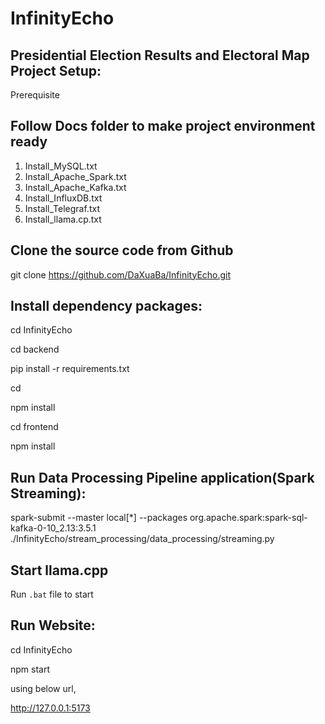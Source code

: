 # InfinityEcho

## Presidential Election Results and Electoral Map Project Setup:

Prerequisite

## Follow Docs folder to make project environment ready

1. Install_MySQL.txt
2. Install_Apache_Spark.txt
3. Install_Apache_Kafka.txt
4. Install_InfluxDB.txt
5. Install_Telegraf.txt
6. Install_llama.cp.txt

## Clone the source code from Github

git clone https://github.com/DaXuaBa/InfinityEcho.git

## Install dependency packages:

cd InfinityEcho

cd backend

pip install -r requirements.txt

cd

npm install

cd frontend

npm install

## Run Data Processing Pipeline application(Spark Streaming):

spark-submit --master local[*] --packages org.apache.spark:spark-sql-kafka-0-10_2.13:3.5.1 ./InfinityEcho/stream_processing/data_processing/streaming.py

## Start llama.cpp

Run `.bat` file to start

## Run Website:

cd InfinityEcho

npm start

using below url,

http://127.0.0.1:5173
